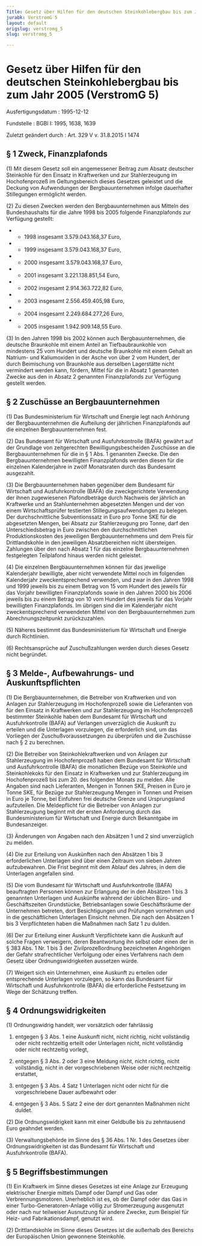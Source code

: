```yaml
---
Title: Gesetz über Hilfen für den deutschen Steinkohlebergbau bis zum Jahr 2005
jurabk: VerstromG 5
layout: default
origslug: verstromg_5
slug: verstromg_5

---
```


# Gesetz über Hilfen für den deutschen Steinkohlebergbau bis zum Jahr 2005 (VerstromG 5)

Ausfertigungsdatum
:   1995-12-12

Fundstelle
:   BGBl I: 1995, 1638, 1639

Zuletzt geändert durch
:   Art. 329 V v. 31.8.2015 I 1474


## § 1 Zweck, Finanzplafonds

(1) Mit diesem Gesetz soll ein angemessener Beitrag zum Absatz
deutscher Steinkohle für den Einsatz in Kraftwerken und zur
Stahlerzeugung im Hochofenprozeß im Geltungsbereich dieses Gesetzes
geleistet und die Deckung von Aufwendungen der Bergbauunternehmen
infolge dauerhafter Stillegungen ermöglicht werden.

(2) Zu diesen Zwecken werden den Bergbauunternehmen aus Mitteln des
Bundeshaushalts für die Jahre 1998 bis 2005 folgende Finanzplafonds
zur Verfügung gestellt:

*    *   1998 insgesamt 3.579.043.168,37 Euro,


*    *   1999 insgesamt 3.579.043.168,37 Euro,


*    *   2000 insgesamt 3.579.043.168,37 Euro,


*    *   2001 insgesamt 3.221.138.851,54 Euro,


*    *   2002 insgesamt 2.914.363.722,82 Euro,


*    *   2003 insgesamt 2.556.459.405,98 Euro,


*    *   2004 insgesamt 2.249.684.277,26 Euro,


*    *   2005 insgesamt 1.942.909.148,55 Euro.




(3) In den Jahren 1998 bis 2002 können auch Bergbauunternehmen, die
deutsche Braunkohle mit einem Anteil an Tiefbaubraunkohle von
mindestens 25 vom Hundert und deutsche Braunkohle mit einem Gehalt an
Natrium- und Kaliumoxiden in der Asche von über 2 vom Hundert, der
durch Beimischung von Braunkohle aus derselben Lagerstätte nicht
vermindert werden kann, fördern, Mittel für die in Absatz 1 genannten
Zwecke aus den in Absatz 2 genannten Finanzplafonds zur Verfügung
gestellt werden.


## § 2 Zuschüsse an Bergbauunternehmen

(1) Das Bundesministerium für Wirtschaft und Energie legt nach
Anhörung der Bergbauunternehmen die Aufteilung der jährlichen
Finanzplafonds auf die einzelnen Bergbauunternehmen fest.

(2) Das Bundesamt für Wirtschaft und Ausfuhrkontrolle (BAFA) gewährt
auf der Grundlage von zeitgerechten Bewilligungsbescheiden Zuschüsse
an die Bergbauunternehmen für die in § 1 Abs. 1 genannten Zwecke. Die
den Bergbauunternehmen bewilligten Finanzplafonds werden diesen für
die einzelnen Kalenderjahre in zwölf Monatsraten durch das Bundesamt
ausgezahlt.

(3) Die Bergbauunternehmen haben gegenüber dem Bundesamt für
Wirtschaft und Ausfuhrkontrolle (BAFA) die zweckgerichtete Verwendung
der ihnen zugewiesenen Plafondbeträge durch Nachweis der jährlich an
Kraftwerke und an Stahlunternehmen abgesetzten Mengen und der von
einem Wirtschaftsprüfer testierten Stillegungsaufwendungen zu belegen.
Der durchschnittliche Subventionssatz in Euro pro Tonne SKE für die
abgesetzten Mengen, bei Absatz zur Stahlerzeugung pro Tonne, darf den
Unterschiedsbetrag in Euro zwischen den durchschnittlichen
Produktionskosten des jeweiligen Bergbauunternehmens und dem Preis für
Drittlandskohle in den jeweiligen Absatzbereichen nicht übersteigen.
Zahlungen über den nach Absatz 1 für das einzelne Bergbauunternehmen
festgelegten Teilplafond hinaus werden nicht geleistet.

(4) Die einzelnen Bergbauunternehmen können für das jeweilige
Kalenderjahr bewilligte, aber nicht verwendete Mittel noch im
folgenden Kalenderjahr zweckentsprechend verwenden, und zwar in den
Jahren 1998 und 1999 jeweils bis zu einem Betrag von 15 vom Hundert
des jeweils für das Vorjahr bewilligten Finanzplafonds sowie in den
Jahren 2000 bis 2006 jeweils bis zu einem Betrag von 10 vom Hundert
des jeweils für das Vorjahr bewilligten Finanzplafonds. Im übrigen
sind die im Kalenderjahr nicht zweckentsprechend verwendeten Mittel
von den Bergbauunternehmen zum Abrechnungszeitpunkt zurückzuzahlen.

(5) Näheres bestimmt das Bundesministerium für Wirtschaft und Energie
durch Richtlinien.

(6) Rechtsansprüche auf Zuschußzahlungen werden durch dieses Gesetz
nicht begründet.


## § 3 Melde-, Aufbewahrungs- und Auskunftspflichten

(1) Die Bergbauunternehmen, die Betreiber von Kraftwerken und von
Anlagen zur Stahlerzeugung im Hochofenprozeß sowie die Lieferanten von
für den Einsatz in Kraftwerken und zur Stahlerzeugung im
Hochofenprozeß bestimmter Steinkohle haben dem Bundesamt für
Wirtschaft und Ausfuhrkontrolle (BAFA) auf Verlangen unverzüglich die
Auskunft zu erteilen und die Unterlagen vorzulegen, die erforderlich
sind, um das Vorliegen der Zuschußvoraussetzungen zu überprüfen und
die Zuschüsse nach § 2 zu berechnen.

(2) Die Betreiber von Steinkohlekraftwerken und von Anlagen zur
Stahlerzeugung im Hochofenprozeß haben dem Bundesamt für Wirtschaft
und Ausfuhrkontrolle (BAFA) die monatlichen Bezüge von Steinkohle und
Steinkohlekoks für den Einsatz in Kraftwerken und zur Stahlerzeugung
im Hochofenprozeß bis zum 20. des folgenden Monats zu melden. Alle
Angaben sind nach Lieferanten, Mengen in Tonnen SKE, Preisen in Euro
je Tonne SKE, für Bezüge zur Stahlerzeugung Mengen in Tonnen und
Preisen in Euro je Tonne, bei Einfuhren frei deutsche Grenze und
Ursprungsland aufzuteilen. Die Meldepflicht für die Betreiber von
Anlagen zur Stahlerzeugung beginnt mit der ersten Anforderung durch
das Bundesministerium für Wirtschaft und Energie durch Bekanntgabe im
Bundesanzeiger.

(3) Änderungen von Angaben nach den Absätzen 1 und 2 sind unverzüglich
zu melden.

(4) Die zur Erteilung von Auskünften nach den Absätzen 1 bis 3
erforderlichen Unterlagen sind über einen Zeitraum von sieben Jahren
aufzubewahren. Die Frist beginnt mit dem Ablauf des Jahres, in dem die
Unterlagen angefallen sind.

(5) Die vom Bundesamt für Wirtschaft und Ausfuhrkontrolle (BAFA)
beauftragten Personen können zur Erlangung der in den Absätzen 1 bis 3
genannten Unterlagen und Auskünfte während der üblichen Büro- und
Geschäftszeiten Grundstücke, Betriebsanlagen sowie Geschäftsräume der
Unternehmen betreten, dort Besichtigungen und Prüfungen vornehmen und
in die geschäftlichen Unterlagen Einsicht nehmen. Die nach den
Absätzen 1 bis 3 Verpflichteten haben die Maßnahmen nach Satz 1 zu
dulden.

(6) Der zur Erteilung einer Auskunft Verpflichtete kann die Auskunft
auf solche Fragen verweigern, deren Beantwortung ihn selbst oder einen
der in § 383 Abs. 1 Nr. 1 bis 3 der Zivilprozeßordnung bezeichneten
Angehörigen der Gefahr strafrechtlicher Verfolgung oder eines
Verfahrens nach dem Gesetz über Ordnungswidrigkeiten aussetzen würde.

(7) Weigert sich ein Unternehmen, eine Auskunft zu erteilen oder
entsprechende Unterlagen vorzulegen, so kann das Bundesamt für
Wirtschaft und Ausfuhrkontrolle (BAFA) die erforderliche Festsetzung
im Wege der Schätzung treffen.


## § 4 Ordnungswidrigkeiten

(1) Ordnungswidrig handelt, wer vorsätzlich oder fahrlässig

1.  entgegen § 3 Abs. 1 eine Auskunft nicht, nicht richtig, nicht
    vollständig oder nicht rechtzeitig erteilt oder Unterlagen nicht,
    nicht vollständig oder nicht rechtzeitig vorlegt,


2.  entgegen § 3 Abs. 2 oder 3 eine Meldung nicht, nicht richtig, nicht
    vollständig, nicht in der vorgeschriebenen Weise oder nicht
    rechtzeitig erstattet,


3.  entgegen § 3 Abs. 4 Satz 1 Unterlagen nicht oder nicht für die
    vorgeschriebene Dauer aufbewahrt oder


4.  entgegen § 3 Abs. 5 Satz 2 eine der dort genannten Maßnahmen nicht
    duldet.




(2) Die Ordnungswidrigkeit kann mit einer Geldbuße bis zu zehntausend
Euro geahndet werden.

(3) Verwaltungsbehörde im Sinne des § 36 Abs. 1 Nr. 1 des Gesetzes
über Ordnungswidrigkeiten ist das Bundesamt für Wirtschaft und
Ausfuhrkontrolle (BAFA).


## § 5 Begriffsbestimmungen

(1) Ein Kraftwerk im Sinne dieses Gesetzes ist eine Anlage zur
Erzeugung elektrischer Energie mittels Dampf oder Dampf und Gas oder
Verbrennungsmotoren. Unerheblich ist es, ob der Dampf oder das Gas in
einer Turbo-Generatoren-Anlage völlig zur Stromerzeugung ausgenutzt
oder nach nur teilweiser Ausnutzung für andere Zwecke, zum Beispiel
für Heiz- und Fabrikationsdampf, genutzt wird.

(2) Drittlandskohle im Sinne dieses Gesetzes ist die außerhalb des
Bereichs der Europäischen Union gewonnene Steinkohle.

